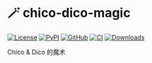 # 🪄 chico-dico-magic

[![License](https://img.shields.io/github/license/luochang212/chico-dico-magic)](https://github.com/luochang212/chico-dico-magic)
[![PyPI](https://img.shields.io/pypi/v/chico-dico.svg?logo=python)](https://pypi.python.org/pypi/chico-dico-magic)
[![GitHub](https://img.shields.io/github/v/release/luochang212/chico-dico-magic?logo=github&sort=semver)](https://github.com/luochang212/chico-dico-magic)
[![CI](https://github.com/luochang212/chico-dico-magic/workflows/CI/badge.svg)](https://github.com/luochang212/chico-dico-magic/actions?query=workflow:CI)
[![Downloads](https://static.pepy.tech/personalized-badge/chico-dico?period=total&units=international_system&left_color=grey&right_color=green&left_text=Downloads)](https://pepy.tech/project/chico-dico)

Chico & Dico 的魔术
